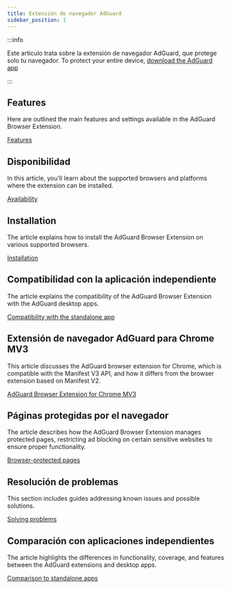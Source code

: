 ```yaml
---
title: Extensión de navegador AdGuard
sidebar_position: 1
---
```


:::info

Este artículo trata sobre la extensión de navegador AdGuard, que protege solo tu navegador. To protect your entire device, [download the AdGuard app](https://adguard.com/download.html?auto=true)

:::

## Features

Here are outlined the main features and settings available in the AdGuard Browser Extension.

[Features](/adguard-browser-extension/features/features.md)

## Disponibilidad

In this article, you'll learn about the supported browsers and platforms where the extension can be installed.

[Availability](/adguard-browser-extension/availability.md)

## Installation

The article explains how to install the AdGuard Browser Extension on various supported browsers.

[Installation](/adguard-browser-extension/installation.md)

## Compatibilidad con la aplicación independiente

The article explains the compatibility of the AdGuard Browser Extension with the AdGuard desktop apps.

[Compatibility with the standalone app](adguard-browser-extension/compatibility.md)

## Extensión de navegador AdGuard para Chrome MV3

This article discusses the AdGuard browser extension for Chrome, which is compatible with the Manifest V3 API, and how it differs from the browser extension based on Manifest V2.

[AdGuard Browser Extension for Chrome MV3](/adguard-browser-extension/mv3-version/)

## Páginas protegidas por el navegador

The article describes how the AdGuard Browser Extension manages protected pages, restricting ad blocking on certain sensitive websites to ensure proper functionality.

[Browser-protected pages](/adguard-browser-extension/protected-pages.md)

## Resolución de problemas

This section includes guides addressing known issues and possible solutions.

[Solving problems](/adguard-browser-extension/solving-problems/solving-problems.md)

## Comparación con aplicaciones independientes

The article highlights the differences in functionality, coverage, and features between the AdGuard extensions and desktop apps.

[Comparison to standalone apps](/adguard-browser-extension/comparison-standalone.md)
